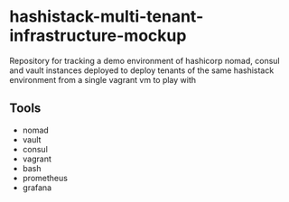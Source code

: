 # hashistack-multi-tenant-infrastructure-mockup
Repository for tracking a demo environment of hashicorp nomad, consul and vault instances deployed to deploy tenants of the same hashistack environment from a single vagrant vm to play with
## Tools
- nomad
- vault
- consul
- vagrant
- bash
- prometheus
- grafana